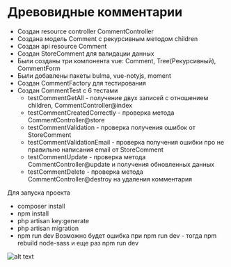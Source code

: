 
# Древовидные комментарии

* Создан resource controller CommentController
* Создана модель Comment с рекурсивным методом children
* Создан api resource Comment 
* Создан StoreComment для валидации данных
* Были созданы три компонента vue: Comment, Tree(Рекурсивный), CommentForm
* Были добавлены пакеты bulma, vue-notyjs, moment
* Создан CommentFactory для тестирования
* Создан CommentTest с 6 тестами 
    - testCommentGetAll -  получение двух записей с отношением children, CommentController@index
    - testCommentCreatedCorrectly - проверка метода CommentController@store
    - testCommentValidation - проверка получения ошибок от StoreComment
    - testCommentValidationEmail - проверка получения ошибки про не правильно написания email от StoreComment
    - testCommentUpdate - проверка метода CommentController@update и получения обновленных данных
    - testCommentDelete - проверка метода CommentController@destroy на удаления комментария 

Для запуска проекта 
* composer install
* npm install
* php artisan key:generate 
* php artisan migration
* npm run dev
Возможно будет ошибка при npm run dev - тогда npm rebuild node-sass и еще раз npm run dev

![alt text](https://lh3.googleusercontent.com/DqtOmI_H6XSRva2UhE_aG4qlNj9VIu5FKQuSk569KTZpvAPrDHkxTd-XPckka9m1wheW2PkKPBzepvuucaymJcGQujQ1boYPP0qGLJ9QTSrH76vKQUeivh1GKsBfWY_TRQpu_L8ZvfIETMrhtGHf3NoakrfGZ4jnrXrvYM1DXILcj62asWeATflUfHw76z-4ESYt3ul86iV5vHRWkGzoY6jSP3AwE3lt7HfwyQoKBCQNxzr1rR0CeXb1BOj-EX7BNo7zDuMBVXcH357Y6jY-ObUMRWnu9nAnoB6Fnm04jj51EZwLTpbn3t_DiSTwbHE64ClSWXflkEEjYuuwIPalEZlaBrjDS_q80y745uitAodVVSCueNRxH5whdWOkGuAyFanH8kJgs7uDDCD_Nw-W7PZUdRH2iYvjvrZywxuZHi96-v67mRE9nLpaViAVl1Mye2Kgzz-bgWH_gSiTG8WE-l-fTZVCTeH8XmsUxbu4akS_kLFudxIM0pKr5mXchI1bQZCo25FkzNUJVmomRVNi3vxqEJMaJXGjpbL3cLAKUG10VPg7HMYw3tpIwPq28o_nrhdGlw6CpXveLoZPmZvDLA3pAq98JGuGrBa4CJhv=w1490-h1000-no)

